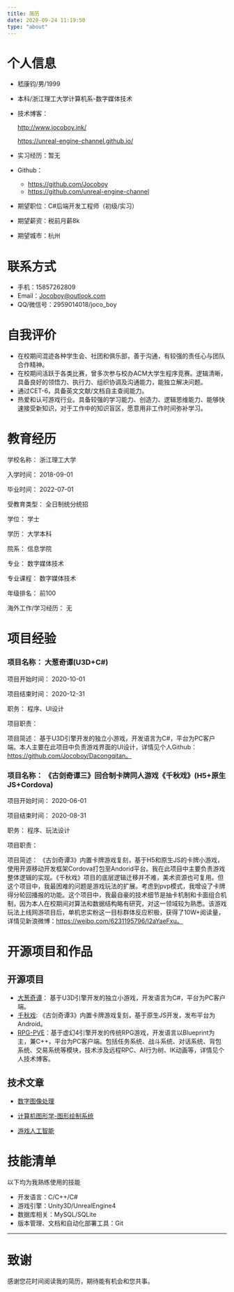 ```yaml
---
title: 简历
date: 2020-09-24 11:19:50
type: "about"
---
```


# 个人信息

 - 嵇康钧/男/1999 

 - 本科/浙江理工大学计算机系-数字媒体技术 

 - 技术博客：

   http://www.jocoboy.ink/

   https://unreal-engine-channel.github.io/

 - 实习经历：暂无

 - Github：
   - https://github.com/Jocoboy 
   - https://github.com/unreal-engine-channel

 - 期望职位：C#后端开发工程师（初级/实习）

 - 期望薪资：税前月薪8k

 - 期望城市：杭州

# 联系方式

- 手机：15857262809
- Email：Jocoboy@outlook.com 
- QQ/微信号：2959014018/joco_boy

# 自我评价

- 在校期间混迹各种学生会、社团和俱乐部，善于沟通，有较强的责任心与团队合作精神。
- 在校期间活跃于各类比赛，曾多次参与校办ACM大学生程序竞赛。逻辑清晰，具备良好的领悟力、执行力、组织协调及沟通能力，能独立解决问题。
- 通过CET-6，具备英文文献/文档自主查阅能力。
- 热爱和认可游戏行业。具备较强的学习能力、创造力、逻辑思维能力、能够快速接受新知识，对于工作中的知识盲区，愿意用非工作时间弥补学习。

# 教育经历

学校名称： 浙江理工大学 

入学时间： 2018-09-01 

毕业时间： 2022-07-01 

受教育类型： 全日制统分统招 

学位： 学士 

学历： 大学本科 

院系： 信息学院 

专业： 数字媒体技术 

专业课程： 数字媒体技术 

年级排名： 前100

海外工作/学习经历： 无 

# 项目经验

### 项目名称： 大葱奇谭(U3D+C#) 

项目开始时间： 2020-10-01 

项目结束时间： 2020-12-31 

职务： 程序、UI设计 

项目职责： 

项目简述： 基于U3D引擎开发的独立小游戏，开发语言为C#，平台为PC客户端。本人主要在此项目中负责游戏界面的UI设计，详情见个人Github：https://github.com/Jocoboy/Dacongqitan。 

### 项目名称： 《古剑奇谭三》回合制卡牌同人游戏《千秋戏》(H5+原生JS+Cordova) 

项目开始时间： 2020-06-01 

项目结束时间： 2020-08-31 

职务： 程序、玩法设计 

项目职责： 

项目简述： 《古剑奇谭3》内置卡牌游戏复刻，基于H5和原生JS的卡牌小游戏，使用开源移动开发框架Cordova打包至Andorid平台。我在此项目中主要负责游戏整体逻辑的实现。《千秋戏》项目的底层逻辑迁移并不难，美术资源也可复用。但这个项目中，我最困难的问题是游戏玩法的扩展。考虑到pvp模式，我增设了卡牌得分轮回播报的功能。这个项目中，我最自豪的技术细节是抽卡机制和卡面组合机制，因为本人在校期间对算法和数据结构略有研究，对这一领域较为熟悉。该游戏玩法上线网游项目后，单机忠实粉这一目标群体反应积极，获得了10W+阅读量，详情见新浪微博：https://weibo.com/6231195796/I2aYaeFxu。 

### 


# 开源项目和作品


## 开源项目

  - [大葱奇谭](https://github.com/Jocoboy/Dacongqitan)： 基于U3D引擎开发的独立小游戏，开发语言为C#，平台为PC客户端。
  - [千秋戏](https://github.com/Jocoboy/Qianqiuxi): 《古剑奇谭3》内置卡牌游戏复刻，基于原生JS开发，发布平台为Android。
  - [RPG-PVE](https://github.com/unreal-engine-channel/RPG-PVE)：基于虚幻4引擎开发的传统RPG游戏，开发语言以Blueprint为主，兼C++，平台为PC客户端。包括任务系统、战斗系统、对话系统、背包系统、交易系统等模块，技术涉及远程RPC、AI行为树、IK动画等，详情见个人技术博客。

## 技术文章

- [数字图像处理](http://www.jocoboy.ink/2021/06/28/Digital-Image-Processing/#more)

- [计算机图形学-图形绘制系统](http://www.jocoboy.ink/2020/11/27/Graphic-Drawing-System/#more )

- [游戏人工智能](http://www.jocoboy.ink/2020/11/01/AI-BehaviorTree/)

  

# 技能清单

以下均为我熟练使用的技能

- 开发语言：C/C++/C#
- 游戏引擎：Unity3D/UnrealEngine4
- 数据库相关：MySQL/SQLite
- 版本管理、文档和自动化部署工具：Git
      

---

# 致谢

感谢您花时间阅读我的简历，期待能有机会和您共事。





